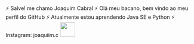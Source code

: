 ⚡ Salve! me chamo Joaquim Cabral
⚡ Olá meu bacano, bem vindo ao meu perfil do GitHub
⚡ Atualmente estou aprendendo Java SE e Python
⚡ Instagram: joaquiim.c
<img src="https://cdn.jsdelivr.net/gh/devicons/devicon/icons/java/java-original.svg" width="40" height="40"/>
